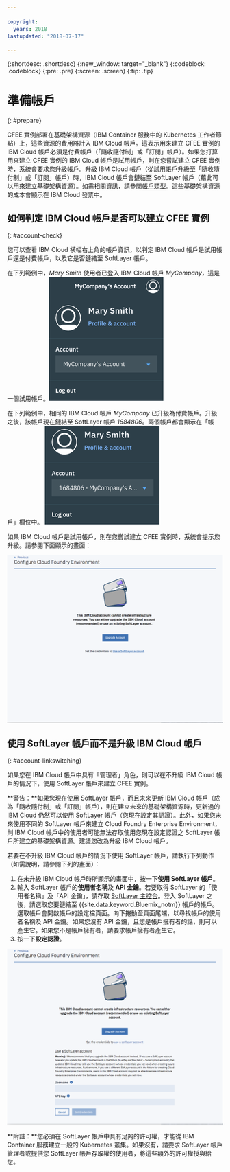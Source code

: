 ```yaml
---

copyright:
  years: 2018
lastupdated: "2018-07-17"

---
```


{:shortdesc: .shortdesc}
{:new_window: target="_blank"}
{:codeblock: .codeblock}
{:pre: .pre}
{:screen: .screen}
{:tip: .tip}

# 準備帳戶
{: #prepare}

CFEE 實例部署在基礎架構資源（IBM Container 服務中的 Kubernetes 工作者節點）上，這些資源的費用將計入 IBM Cloud 帳戶。這表示用來建立 CFEE 實例的 IBM Cloud 帳戶必須是付費帳戶（「隨收隨付制」或「訂閱」帳戶）。如果您打算用來建立 CFEE 實例的 IBM Cloud 帳戶是試用帳戶，則在您嘗試建立 CFEE 實例時，系統會要求您升級帳戶。升級 IBM Cloud 帳戶（從試用帳戶升級至「隨收隨付制」或「訂閱」帳戶）時，IBM Cloud 帳戶會鏈結至 SoftLayer 帳戶（藉此可以用來建立基礎架構資源）。如需相關資訊，請參閱[帳戶類型](https://console.bluemix.net/docs/account/index.html#accounts)。這些基礎架構資源的成本會顯示在 IBM Cloud 發票中。

## 如何判定 IBM Cloud 帳戶是否可以建立 CFEE 實例
{: #account-check}

您可以查看 IBM Cloud 橫幅右上角的帳戶資訊，以判定 IBM Cloud 帳戶是試用帳戶還是付費帳戶，以及它是否鏈結至 SoftLayer 帳戶。

在下列範例中，_Mary Smith_ 使用者已登入 IBM Cloud 帳戶 _MyCompany_，這是一個試用帳戶。![帳戶檢查](img/AccountExample_1.png)

在下列範例中，相同的 IBM Cloud 帳戶 _MyCompany_ 已升級為付費帳戶。升級之後，該帳戶現在鏈結至 SoftLayer 帳戶 _1684806_。兩個帳戶都會顯示在「帳戶」欄位中。
![帳戶檢查](img/AccountExample_2.png)

如果 IBM Cloud 帳戶是試用帳戶，則在您嘗試建立 CFEE 實例時，系統會提示您升級。請參閱下面顯示的畫面：

![帳戶檢查](img/UpgradeAccountPage_1.png)

## 使用 SoftLayer 帳戶而不是升級 IBM Cloud 帳戶
{: #account-linkswitching}

如果您在 IBM Cloud 帳戶中具有「管理者」角色，則可以在不升級 IBM Cloud 帳戶的情況下，使用 SoftLayer 帳戶來建立 CFEE 實例。


**警告：**如果您現在使用 SoftLayer 帳戶，而且未來更新 IBM Cloud 帳戶（成為「隨收隨付制」或「訂閱」帳戶），則在建立未來的基礎架構資源時，更新過的 IBM Cloud 仍然可以使用 SoftLayer 帳戶（您現在設定其認證）。此外，如果您未來使用不同的 SoftLayer 帳戶來建立 Cloud Foundry Enterprise Environment，則 IBM Cloud 帳戶中的使用者可能無法存取使用您現在設定認證之 SoftLayer 帳戶所建立的基礎架構資源。建議您改為升級 IBM Cloud 帳戶。

若要在不升級 IBM Cloud 帳戶的情況下使用 SoftLayer 帳戶，請執行下列動作（如需說明，請參閱下列的畫面）：
1. 在未升級 IBM Cloud 帳戶時所顯示的畫面中，按一下**使用 SoftLayer 帳戶**。
2. 輸入 SoftLayer 帳戶的**使用者名稱**及 **API 金鑰**。若要取得 SoftLayer 的「使用者名稱」及「API 金鑰」，請存取 [SoftLayer 主控台](https://control.softlayer.com)。登入 SoftLayer 之後，請選取您要鏈結至 {{site.data.keyword.Bluemix_notm}} 帳戶的帳戶。選取帳戶會開啟帳戶的設定檔頁面。向下捲動至頁面尾端，以尋找帳戶的使用者名稱及 API 金鑰。如果您沒有 API 金鑰，且您是帳戶擁有者的話，則可以產生它。如果您不是帳戶擁有者，請要求帳戶擁有者產生它。
3. 按一下**設定認證**。

![帳戶檢查](img/UpgradeAccountPage_2.png)

**附註：**您必須在 SoftLayer 帳戶中具有足夠的許可權，才能從 IBM Container 服務建立一般的 Kubernetes 叢集。如果沒有，請要求 SoftLayer 帳戶管理者或提供您 SoftLayer 帳戶存取權的使用者，將這些額外的許可權授與給您。
